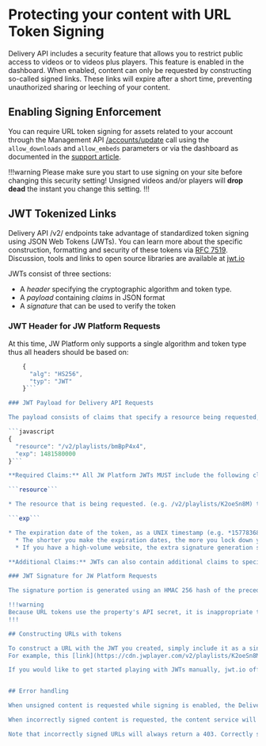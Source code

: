 # Protecting your content with URL Token Signing

Delivery API includes a security feature that allows you to restrict public access to videos or to videos plus players. This feature is enabled in the dashboard. When enabled, content can only be requested by constructing so-called signed links. These links will expire after a short time, preventing unauthorized sharing or leeching of your content.

## Enabling Signing Enforcement

You can require URL token signing for assets related to your account through the Management API [/accounts/update](https://developer.jwplayer.com/jw-platform/reference/v1/methods/accounts/update.html) call using the `allow_downloads` and `allow_embeds` parameters or via the dashboard as documented in the [support article](https://support.jwplayer.com/customer/en/portal/articles/1433647-jw-player-url-signing).

!!!warning
Please make sure you start to use signing on your site before changing this security setting! Unsigned videos and/or players will **drop dead** the instant you change this setting.
!!!

## JWT Tokenized Links

Delivery API /v2/ endpoints take advantage of standardized token signing using JSON Web Tokens (JWTs). You can learn more about the specific construction, formatting and security of these tokens via [RFC 7519](https://tools.ietf.org/html/rfc7519). Discussion, tools and links to open source libraries are available at [jwt.io](https://jwt.io)

JWTs consist of three sections:

* A *header* specifying the cryptographic algorithm and token type.
* A *payload* containing *claims* in JSON format
* A *signature* that can be used to verify the token

### JWT Header for JW Platform Requests

At this time, JW Platform only supports a single algorithm and token type thus all headers should be based on:

```javascript
    {
      "alg": "HS256",
      "typ": "JWT"
    }```

### JWT Payload for Delivery API Requests

The payload consists of claims that specify a resource being requested, an expiration time, and any parameters the endpoint accepts.

```javascript
{
  "resource": "/v2/playlists/bmBpP4x4",
  "exp": 1481580000
}```

**Required Claims:** All JW Platform JWTs MUST include the following claims.

```resource```

* The resource that is being requested. (e.g. /v2/playlists/K2oeSn8M) this ensures that generated tokens cannot be applied to unintended resources.

```exp```

* The expiration date of the token, as a UNIX timestamp (e.g. *1577836800*). Typically, generated URLs should be valid between a minute and a few hours.
  * The shorter you make the expiration dates, the more you lock down your content. If a link has expired, even download tools will not be able to grab the content. However, overly quick expirations can result in bad user experience dues to small discrepancies in server time or delays in clients requesting resources at the expiring links.
  * If you have a high-volume website, the extra signature generation step might be a performance issue. In that case, you could cache signed URLs with an interval of e.g. 5 minutes. Signed requests do not have to be unique.

**Additional Claims:** JWTs can also contain additional claims to specify additional query parameters that are applicable to that resource. Specific query parameters can be found in the Delivery API reference.

### JWT Signature for JW Platform Requests

The signature portion is generated using an HMAC 256 hash of the preceding sections and the API Secret of the property for the content you are requesting. The specific details can be found in [RFC 7519](https://tools.ietf.org/html/rfc7519) but we recommend using a well supported [open source library](https://jwt.io/#libraries) in the language of your choice.

!!!warning
Because URL tokens use the property's API secret, it is inappropriate to generate them client-side as you would be exposing your secret to end users.
!!!

## Constructing URLs with tokens

To construct a URL with the JWT you created, simply include it as a single query parameter named `token` for the resource you are requesting.
For example, this [link](https://cdn.jwplayer.com/v2/playlists/K2oeSn8M?token=eyJhbGciOiJIUzI1NiIsInR5cCI6IkpXVCJ9.eyJyZXNvdXJjZSI6Ii92Mi9wbGF5bGlzdHMvSzJvZVNuOE0iLCJleHAiOjE1Nzc4MzY4MDAsInJlbGF0ZWRfbWVkaWFfaWQiOiI4WVpvSFI3VCJ9.bauVrH5MC-qFZHrpLtK5j5nAGW7wJ0l1XA0qclTuS8o) corresponds to the parameters described above.

If you would like to get started playing with JWTs manually, jwt.io offers nice debugging tool. [This link](https://jwt.io/#debugger?&id_token=eyJhbGciOiJIUzI1NiIsInR5cCI6IkpXVCJ9.eyJyZXNvdXJjZSI6Ii92Mi9wbGF5bGlzdHMvSzJvZVNuOE0iLCJleHAiOjE1Nzc4MzY4MDAsInJlbGF0ZWRfbWVkaWFfaWQiOiI4WVpvSFI3VCJ9.bauVrH5MC-qFZHrpLtK5j5nAGW7wJ0l1XA0qclTuS8o) will get you started with the token above; you will need to change the payload and secret to reflect a assets and the secret of your property.


## Error handling

When unsigned content is requested while signing is enabled, the Delivery API will return a **403 Forbidden** HTTP Status.

When incorrectly signed content is requested, the content service will also return a **403 Forbidden** HTTP Status. Signed URLs can be incorrect due to a wrong signature or due to an already expired timestamp.

Note that incorrectly signed URLs will always return a 403. Correctly signed, unexpired URLs will always work. Use this to test your signing mechanism and start using it across your site before enabling the security enforcement in the dashboard.
